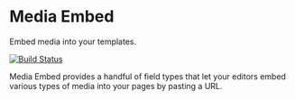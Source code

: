 # Media Embed

Embed media into your templates.

[![Build Status](https://travis-ci.org/bryanburgers/mediaembed.svg?branch=master)](https://travis-ci.org/bryanburgers/mediaembed)

Media Embed provides a handful of field types that let your editors embed
various types of media into your pages by pasting a URL.
